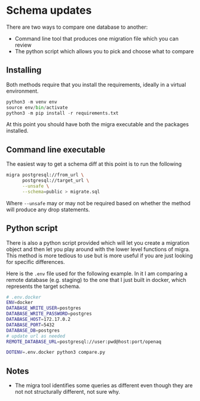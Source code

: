# Schema updates

There are two ways to compare one database to another:

* Command line tool that produces one migration file which you can review
* The python script which allows you to pick and choose what to compare

## Installing
Both methods require that you install the requirements, ideally in a virtual environment.
```python
python3 -m venv env
source env/bin/activate
python3 -m pip install -r requirements.txt
```
At this point you should have both the migra executable and the packages installed.

## Command line executable
The easiest way to get a schema diff at this point is to run the following
```sh
migra postgresql://from_url \
      postgresql://target_url \
      --unsafe \
      --schema=public > migrate.sql
```
Where `--unsafe` may or may not be required based on whether the method will produce any drop statements.

## Python script
There is also a python script provided which will let you create a migration object and then let you play around with the lower level functions of migra. This method is more tedious to use but is more useful if you are just looking for specific differences.

Here is the `.env` file used for the following example. In it I am comparing a remote database (e.g. staging) to the one that I just built in docker, which represents the target schema.
```sh
# .env.docker
ENV=docker
DATABASE_WRITE_USER=postgres
DATABASE_WRITE_PASSWORD=postgres
DATABASE_HOST=172.17.0.2
DATABASE_PORT=5432
DATABASE_DB=postgres
# update url as needed
REMOTE_DATABASE_URL=postgresql://user:pwd@host:port/openaq
```

```sh
DOTENV=.env.docker python3 compare.py
```

## Notes
* The migra tool identifies some queries as different even though they are not not structurally different, not sure why.
